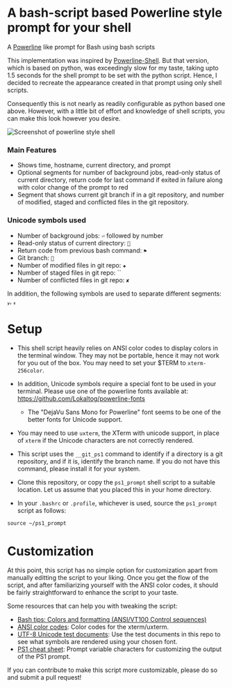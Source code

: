 A bash-script based Powerline style prompt for your shell
=========================================================

A [Powerline](https://github.com/Lokaltog/vim-powerline) like prompt for Bash using bash scripts

This implementation was inspired by [Powerline-Shell](https://github.com/banga/powerline-shell).
But that version, which is based on python, was exceedingly slow for my taste, taking upto 1.5
seconds for the shell prompt to be set with the python script. Hence, I decided to recreate the
appearance created in that prompt using only shell scripts.

Consequently this is not nearly as readily configurable as python based one above. However, with
a little bit of effort and knowledge of shell scripts, you can make this look however you desire.

![Screenshot of powerline style shell](https://github.com/abhijitvalluri/bash-powerline-shell/blob/master/powerline-screenshot.png?raw=true)

### Main Features

* Shows time, hostname, current directory, and prompt
* Optional segments for number of background jobs,  read-only status of current directory, return
  code for last command if exited in failure along  with color change of the prompt to red
* Segment that shows current git branch if in a git repository, and number of modified, staged
  and conflicted files in the git repository.

### Unicode symbols used

* Number of background jobs: `⏎` followed by number
* Read-only status of current directory: ``
* Return code from previous bash command: `⚑`
* Git branch: ``
* Number of modified files in git repo: `✚`
* Number of staged files in git repo: ``
* Number of conflicted files in git repo: `✘`

In addition, the following symbols are used to separate different segments: , 

# Setup

* This shell script heavily relies on ANSI color codes to display colors in the terminal window.
  They may not be portable, hence it may not work for you out of the box. You may need to set
  your $TERM to `xterm-256color`.

* In addition, Unicode symbols require a special font to be used in your terminal. Please use
  one of the powerline fonts available at: https://github.com/Lokaltog/powerline-fonts

  * The "DejaVu Sans Mono for Powerline" font seems to be one of the better fonts for Unicode support.

* You may need to use `uxterm`, the XTerm with unicode support, in place of `xterm` if the
  Unicode characters are not correctly rendered.

* This script uses the `__git_ps1` command to identify if a directory is a git repository, and if
  it is, identify the branch name. If you do not have this command, please install it for your system.

* Clone this repository, or copy the `ps1_prompt` shell script to a suitable location. Let us assume
  that you placed this in your home directory.

* In your `.bashrc` or `.profile`, whichever is used, source the `ps1_prompt` script as follows:

```
source ~/ps1_prompt
```

# Customization

At this point, this script has no simple option for customization apart from manually editting
the script to your liking. Once you get the flow of the script, and after familiarizing yourself
with the ANSI color codes, it should be fairly straightforward to enhance the script to your taste.

Some resources that can help you with tweaking the script:

* [Bash tips: Colors and formatting (ANSI/VT100 Control sequences)](https://misc.flogisoft.com/bash/tip_colors_and_formatting)
* [ANSI color codes](https://en.wikipedia.org/wiki/ANSI_escape_code#Colors): Color codes for the xterm/uxterm.
* [UTF-8 Unicode test documents](https://github.com/bits/UTF-8-Unicode-Test-Documents.git): Use the test documents in this repo to see what symbols are rendered using your chosen font.
* [PS1 cheat sheet](https://ss64.com/bash/syntax-prompt.html): Prompt variable characters for customizing the output of the PS1 prompt.

If you can contribute to make this script more customizable, please do so and submit a pull request!
